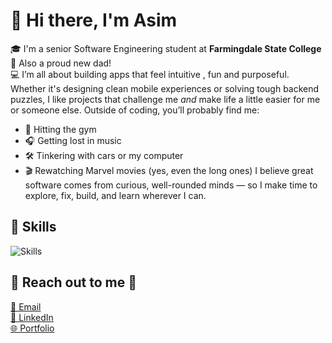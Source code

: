 # 👋 Hi there, I'm Asim

🎓 I'm a senior Software Engineering student at **Farmingdale State College**  
👶 Also a proud new dad!  
💻 I’m all about building apps that feel intuitive , fun and purposeful.
Whether it's designing clean mobile experiences or solving tough backend puzzles, 
I like projects that challenge me *and* make life a little easier for me or someone else.
Outside of coding, you’ll probably find me:
- 💪 Hitting the gym
- 🎧 Getting lost in music
- 🛠️ Tinkering with cars or my computer
- 🎬 Rewatching Marvel movies (yes, even the long ones) 
I believe great software comes from curious, well-rounded minds — so I make time to explore, fix, build, and learn wherever I can.


## 🚀 Skills

![Skills](https://skills-icons.dev/icons?i=java,kotlin,androidstudio,python,cpp,html,css,js,react,tailwind,firebase,mongodb,azure,mysql,git,github,linux,vscode,intellij)

## 🔗 Reach out to me 👋

[📧 Email](mailto:razza6@farmingdale.edu)  
[💼 LinkedIn](https://www.linkedin.com/in/asim-razzaq1)  
[🌐 Portfolio](https://asimrazzaq01.github.io/portfolio/)

